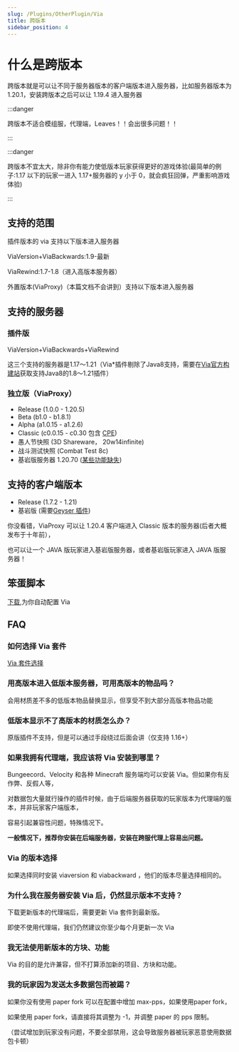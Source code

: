 ```yaml
---
slug: /Plugins/OtherPlugin/Via
title: 跨版本
sidebar_position: 4
---
```


# 什么是跨版本

跨版本就是可以让不同于服务器版本的客户端版本进入服务器，比如服务器版本为 1.20.1，安装跨版本之后可以让 1.19.4 进入服务器

:::danger

跨版本不适合模组服，代理端，Leaves！！会出很多问题！！

:::

:::danger

跨版本不宜太大，除非你有能力使低版本玩家获得更好的游戏体验(最简单的例子:1.17 以下的玩家一进入 1.17+服务器的 y 小于 0，就会疯狂回弹，严重影响游戏体验)

:::

## 支持的范围

插件版本的 via 支持以下版本进入服务器

ViaVersion+ViaBackwards:1.9-最新

ViaRewind:1.7-1.8（进入高版本服务器）

外置版本(ViaProxy)（本篇文档不会讲到）支持以下版本进入服务器

## 支持的服务器

### 插件版

ViaVersion+ViaBackwards+ViaRewind

这三个支持的服务器是1.17～1.21（Via*插件剔除了Java8支持，需要在[Via官方构建站](https://ci.viaversion.com)获取支持Java8的1.8～1.21插件）

### 独立版（ViaProxy）

- Release (1.0.0 - 1.20.5)
- Beta (b1.0 - b1.8.1)
- Alpha (a1.0.15 - a1.2.6)
- Classic (c0.0.15 - c0.30 包含 [CPE](https://wiki.vg/Classic_Protocol_Extension))
- 愚人节快照 (3D Shareware， 20w14infinite)
- 战斗测试快照 (Combat Test 8c)
- 基岩版服务器 1.20.70 ([某些功能缺失](https://github.com/RaphiMC/ViaBedrock#features))

## 支持的客户端版本

- Release (1.7.2 - 1.21)
- 基岩版 (需要[Geyser 插件](https://geysermc.org/download))

你没看错，ViaProxy 可以让 1.20.4 客户端进入 Classic 版本的服务器(后者大概发布于十年前），

也可以让一个 JAVA 版玩家进入基岩版服务器，或者基岩版玩家进入 JAVA 版服务器！

## 笨蛋脚本

[下载](https://github.com/lilingfengdev/NitWiki-Script/releases/download/windows-latest/via-setup.exe),为你自动配置 Via

## FAQ

### 如何选择 Via 套件

[Via 套件选择](https://jo0001.github.io/ViaSetup/?lang=en)

### 用高版本进入低版本服务器，可用高版本的物品吗？

会用材质差不多的低版本物品替换显示，但享受不到大部分高版本物品功能

### 低版本显示不了高版本的材质怎么办？

原版插件不支持，但是可以通过手段绕过后面会讲（仅支持 1.16+）

### 如果我拥有代理端，我应该将 Via 安装到哪里？

Bungeecord、Velocity 和各种 Minecraft 服务端均可以安装 Via。但如果你有反作弊、反假人等，

对数据包大量就行操作的插件时候，由于后端服务器获取的玩家版本为代理端的版本，并非玩家客户端版本，

容易引起兼容性问题，特殊情况下。

**一般情况下，推荐你安装在后端服务器，安装在跨服代理上容易出问题。**

### Via 的版本选择

如果选择同时安装 viaversion 和 viabackward ，他们的版本尽量选择相同的。

### 为什么我在服务器安装 Via 后，仍然显示版本不支持？

下载更新版本的代理端后，需要更新 Via 套件到最新版。

即使不使用代理端，我们仍然建议你至少每个月更新一次 Via

### 我无法使用新版本的方块、功能

Via 的目的是允许兼容，但不打算添加新的项目、方块和功能。

### 我的玩家因为发送太多数据包而被踢？

如果你没有使用 paper fork 可以在配置中增加 max-pps，如果使用paper fork，

如果使用 paper fork，请直接将其调整为 -1，并调整 paper 的 pps 限制。

（尝试增加到玩家没有问题，不要全部禁用，这会导致服务器被玩家恶意使用数据包卡顿）
